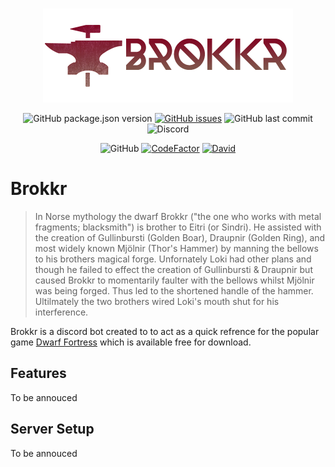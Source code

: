 <div align="center">
  <br />
  <p>
    <a href="https://github.com/VulgarBear/Brokkr"> <img src="./images/Brokkr.png" width="400" alt="Brokkr" /> </a>
  </p>
  <p>
    <img alt="GitHub package.json version" src="https://img.shields.io/github/package-json/v/VulgarBear/Brokkr?style=flat-square">
    <a href="https://github.com/VulgarBear/Brokkr/issues"><img alt="GitHub issues" src="https://img.shields.io/github/issues/VulgarBear/Brokkr?style=flat-square"></a>
    <img alt="GitHub last commit" src="https://img.shields.io/github/last-commit/vulgarbear/Brokkr?style=flat-square">
    <img alt="Discord" src="https://img.shields.io/discord/540671346728763392?color=%237289da%20&label=Discord&logo=discord&logoColor=white&style=flat-square">
  </p>
  <p>
    <img alt="GitHub" src="https://img.shields.io/github/license/vulgarbear/Brokkr?style=flat-square">
    <a href="https://www.codefactor.io/repository/github/vulgarbear/Brokkr"><img src="https://www.codefactor.io/repository/github/vulgarbear/Brokkr/badge?style=flat-square" alt="CodeFactor" /></a>
    <a href="https://david-dm.org/VulgarBear/Brokkr"><img alt="David" src="https://david-dm.org/VulgarBear/Brokkr.svg?style=flat-square"></a>
  </p>
</div>

# **Brokkr**
>In Norse mythology the dwarf Brokkr ("the one who works with metal fragments; blacksmith") is brother to Eitri (or Sindri). He assisted with the creation of Gullinbursti (Golden Boar), Draupnir (Golden Ring), and most widely known Mjölnir (Thor's Hammer) by manning the bellows to his brothers magical forge. Unfornately Loki had other plans and though he failed to effect the creation of Gullinbursti & Draupnir but caused Brokkr to momentarily faulter with the bellows whilst Mjölnir was being forged. Thus led to the shortened handle of the hammer. Ultilmately the two brothers wired Loki's mouth shut for his interference.

Brokkr is a discord bot created to to act as a quick refrence for the popular game [Dwarf Fortress](https://www.bay12games.com/dwarves/) which is available free for download.

## Features

To be annouced

## Server Setup

To be annouced